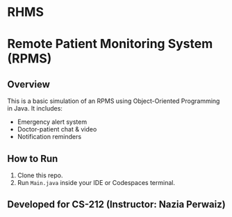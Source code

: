 # RHMS
# Remote Patient Monitoring System (RPMS)

## Overview
This is a basic simulation of an RPMS using Object-Oriented Programming in Java. It includes:

- Emergency alert system
- Doctor-patient chat & video
- Notification reminders

## How to Run
1. Clone this repo.
2. Run `Main.java` inside your IDE or Codespaces terminal.

## Developed for CS-212 (Instructor: Nazia Perwaiz)

